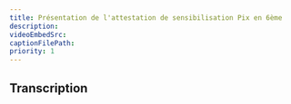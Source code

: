 ```yaml
---
title: Présentation de l'attestation de sensibilisation Pix en 6ème
description:
videoEmbedSrc:
captionFilePath:
priority: 1
---
```


## Transcription

